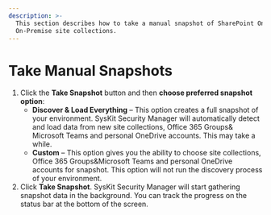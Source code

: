 ```yaml
---
description: >-
  This section describes how to take a manual snapshot of SharePoint Online or
  On-Premise site collections.
---
```


# Take Manual Snapshots

1. Click the **Take Snapshot** button and then **choose preferred snapshot option**:
   * **Discover & Load Everything** – This option creates a full snapshot of your environment. SysKit Security Manager will automatically detect and load data from new site collections, Office 365 Groups& Microsoft Teams and personal OneDrive accounts. This may take a while.
   * **Custom** – This option gives you the ability to choose site collections, Office 365 Groups&Microsoft Teams and personal OneDrive accounts for snapshot. This option will not run the discovery process of your environment.
2. Click **Take Snapshot**. SysKit Security Manager will start gathering snapshot data in the background. You can track the progress on the status bar at the bottom of the screen.

